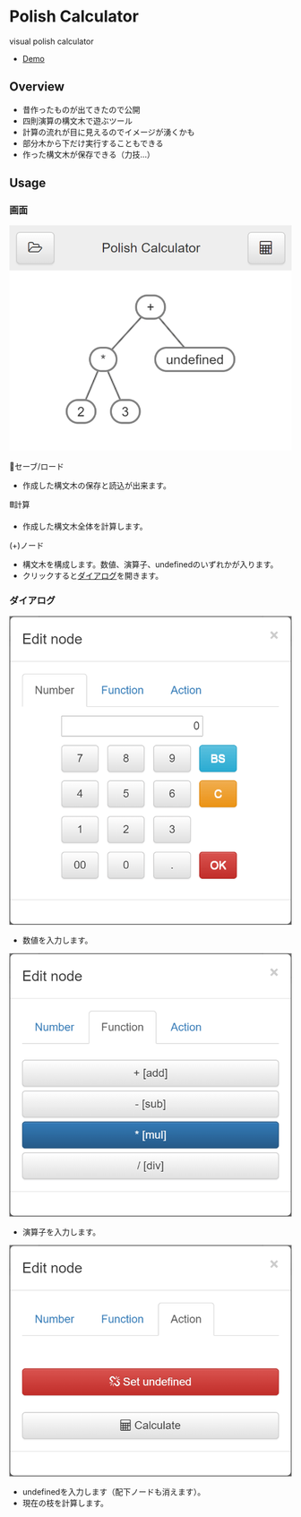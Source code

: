 Polish Calculator
=================
visual polish calculator

* [Demo](https://yamahei.github.io/polish/index.html)

Overview
--------

* 昔作ったものが出てきたので公開
* 四則演算の構文木で遊ぶツール
* 計算の流れが目に見えるのでイメージが湧くかも
* 部分木から下だけ実行することもできる
* 作った構文木が保存できる（力技…）

Usage
-----

### 画面

![image](img/tree-min.png)

📁セーブ/ロード
* 作成した構文木の保存と読込が出来ます。

🖩計算
* 作成した構文木全体を計算します。

(+)ノード
* 構文木を構成します。数値、演算子、undefinedのいずれかが入ります。
* クリックすると[ダイアログ](#ダイアログ)を開きます。

### ダイアログ

![image](img/dialog_number-min.png)
* 数値を入力します。

![image](img/dialog_function-min.png)
* 演算子を入力します。

![image](img/dialog_action-min.png)
* undefinedを入力します（配下ノードも消えます）。
* 現在の枝を計算します。